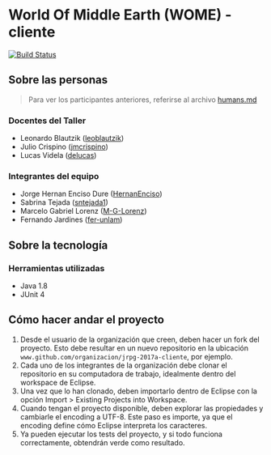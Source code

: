 # World Of Middle Earth (WOME) - cliente
[![Build Status](https://travis-ci.org/LosPoiosHermanos/jrpg-2017a-cliente.svg?branch=master)](https://travis-ci.org/LosPoiosHermanos/jrpg-2017a-cliente)
## Sobre las personas

> Para ver los participantes anteriores, referirse al archivo [humans.md](humans.md)

### Docentes del Taller

* Leonardo Blautzik ([leoblautzik](https://github.com/leoblautzik))
* Julio Crispino ([jmcrispino](https://github.com/jmcrispino))
* Lucas Videla ([delucas](https://github.com/delucas))

### Integrantes del equipo

* Jorge Hernan Enciso Dure ([HernanEnciso](https://github.com/HernanEnciso))
* Sabrina Tejada ([sntejada1](https://github.com/sntejada1))
* Marcelo Gabriel Lorenz ([M-G-Lorenz](https://github.com/M-G-Lorenz))
* Fernando Jardines ([fer-unlam](https://github.com/ferjardines))

## Sobre la tecnología

### Herramientas utilizadas

* Java 1.8
* JUnit 4

## Cómo hacer andar el proyecto

1. Desde el usuario de la organización que creen, deben hacer un fork del proyecto. Esto debe resultar en un nuevo repositorio en la ubicación `www.github.com/organizacion/jrpg-2017a-cliente`, por ejemplo.
2. Cada uno de los integrantes de la organización debe clonar el repositorio en su computadora de trabajo, idealmente dentro del workspace de Eclipse.
3. Una vez que lo han clonado, deben importarlo dentro de Eclipse con la opción Import > Existing Projects into Workspace.
4. Cuando tengan el proyecto disponible, deben explorar las propiedades y cambiarle el encoding a UTF-8. Este paso es importe, ya que el encoding define cómo Eclipse interpreta los caracteres.
5. Ya pueden ejecutar los tests del proyecto, y si todo funciona correctamente, obtendrán verde como resultado.
